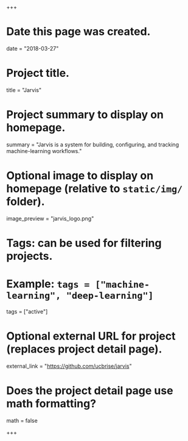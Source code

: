 +++
# Date this page was created.
date = "2018-03-27"

# Project title.
title = "Jarvis"

# Project summary to display on homepage.
summary = "Jarvis is a system for building, configuring, and tracking machine-learning workflows."

# Optional image to display on homepage (relative to `static/img/` folder).
image_preview = "jarvis_logo.png"

# Tags: can be used for filtering projects.
# Example: `tags = ["machine-learning", "deep-learning"]`
tags = ["active"]

# Optional external URL for project (replaces project detail page).
external_link = "https://github.com/ucbrise/jarvis"

# Does the project detail page use math formatting?
math = false

+++


